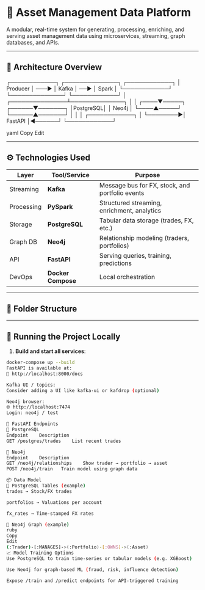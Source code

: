 # 🧠 Asset Management Data Platform

A modular, real-time system for generating, processing, enriching, and serving asset management data using microservices, streaming, graph databases, and APIs.

---

## 📐 Architecture Overview

┌────────────┐ ┌──────────────┐ ┌────────────┐
│ Producer │ ───▶ │ Kafka │ ──▶ │ Spark │
└────────────┘ └──────────────┘ └────────────┘
│
┌───────────────┴──────────────┐
│ │
┌────▼─────┐ ┌──────▼───────┐
│PostgreSQL│ │ Neo4j │
└────▲─────┘ └──────▲───────┘
│ │
│ ┌────────────┐ │
└────────▶│ FastAPI │◀──────┘
└────────────┘

yaml
Copy
Edit

---

## ⚙️ Technologies Used

| Layer        | Tool/Service       | Purpose                                    |
|--------------|--------------------|--------------------------------------------|
| Streaming    | **Kafka**          | Message bus for FX, stock, and portfolio events |
| Processing   | **PySpark**        | Structured streaming, enrichment, analytics |
| Storage      | **PostgreSQL**     | Tabular data storage (trades, FX, etc.)    |
| Graph DB     | **Neo4j**          | Relationship modeling (traders, portfolios)|
| API          | **FastAPI**        | Serving queries, training, predictions     |
| DevOps       | **Docker Compose** | Local orchestration                        |

---

## 📂 Folder Structure


---

## 🚀 Running the Project Locally

1. **Build and start all services**:

```bash
docker-compose up --build
FastAPI is available at:
📡 http://localhost:8000/docs

Kafka UI / topics:
Consider adding a UI like kafka-ui or kafdrop (optional)

Neo4j browser:
🌐 http://localhost:7474
Login: neo4j / test

🧪 FastAPI Endpoints
🔄 PostgreSQL
Endpoint	Description
GET /postgres/trades	List recent trades

🔗 Neo4j
Endpoint	Description
GET /neo4j/relationships	Show trader → portfolio → asset
POST /neo4j/train	Train model using graph data

📦 Data Model
🏦 PostgreSQL Tables (example)
trades → Stock/FX trades

portfolios → Valuations per account

fx_rates → Time-stamped FX rates

🔗 Neo4j Graph (example)
ruby
Copy
Edit
(:Trader)-[:MANAGES]->(:Portfolio)-[:OWNS]->(:Asset)
📈 Model Training Options
Use PostgreSQL to train time-series or tabular models (e.g. XGBoost)

Use Neo4j for graph-based ML (fraud, risk, influence detection)

Expose /train and /predict endpoints for API-triggered training
